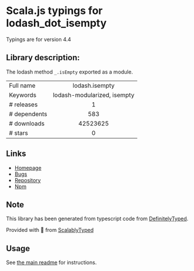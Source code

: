 
# Scala.js typings for lodash_dot_isempty

Typings are for version 4.4

## Library description:
The lodash method `_.isEmpty` exported as a module.

|                    |                 |
| ------------------ | :-------------: |
| Full name          | lodash.isempty |
| Keywords           | lodash-modularized, isempty |
| # releases         | 1 |
| # dependents       | 583 |
| # downloads        | 42523625 |
| # stars            | 0 |

## Links
- [Homepage](https://lodash.com/)
- [Bugs](https://github.com/lodash/lodash/issues)
- [Repository](https://github.com/lodash/lodash)
- [Npm](https://www.npmjs.com/package/lodash.isempty)
    


## Note
This library has been generated from typescript code from [DefinitelyTyped](https://definitelytyped.org).

Provided with :purple_heart: from [ScalablyTyped](https://github.com/oyvindberg/ScalablyTyped)

## Usage
See [the main readme](../../readme.md) for instructions.


